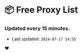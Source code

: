 # :package: Free Proxy List
### Updated every 15 minutes.

- Last updated: `2024-07-17 14:55`

:heart:
